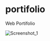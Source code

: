 # portifolio
Web Portifolio

![Screenshot_1](https://user-images.githubusercontent.com/70723569/136711365-084d9dbc-553b-4b92-915d-641c3f73e4e6.png)
